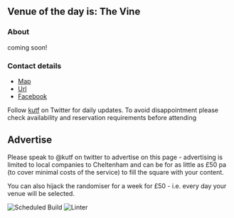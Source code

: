 <!-- lunch_item starts -->
## Venue of the day is: The Vine

### About

coming soon!

### Contact details

- [Map](https://www.google.com/maps/place/The%20Vine+Cheltenham/)
- [Url](https://www.thevinecheltenham.co.uk)
- [Facebook](https://www.facebook.com/thevinecheltenham)

<!-- lunch_item ends -->


Follow [kutf](https://twitter.com/kutf) on Twitter for daily updates. To avoid disappointment please check availability and reservation requirements before attending

## Advertise

Please speak to @kutf on twitter to advertise on this page - advertising is limited to local companies to Cheltenham and can be for as little as £50 pa (to cover minimal costs of the service) to fill the square with your content.

You can also hijack the randomiser for a week for £50 - i.e. every day your venue will be selected.

![Scheduled Build](https://github.com/Cheltenham-Open-Data/lunches/workflows/Scheduled%20Build/badge.svg)
![Linter](https://github.com/Cheltenham-Open-Data/lunches//workflows/Linter/badge.svg)

